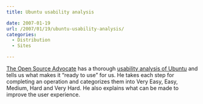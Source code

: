 ```yaml
---
title: Ubuntu usability analysis

date: 2007-01-19
url: /2007/01/19/ubuntu-usability-analysis/
categories:
  - Distribution
  - Sites

---
```

[The Open Source Advocate][1] has a thorough [usability analysis of Ubuntu][2] and tells us what makes it &#8220;ready to use&#8221; for us. He takes each step for completing an operation and categorizes them into Very Easy, Easy, Medium, Hard and Very Hard. He also explains what can be made to improve the user experience.

 [1]: http://useopensource.blogspot.com/index.html
 [2]: http://useopensource.blogspot.com/2007/01/what-it-takes-to-make-ubuntu-ready-for.html